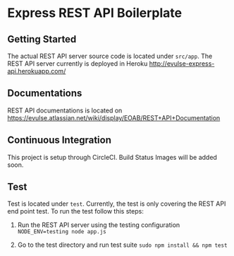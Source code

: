 Express REST API Boilerplate
============================

## Getting Started

The actual REST API server source code is located under `src/app`. The REST API
server currently is deployed in Heroku http://evulse-express-api.herokuapp.com/

## Documentations

REST API documentations is located on
https://evulse.atlassian.net/wiki/display/EOAB/REST+API+Documentation

## Continuous Integration

This project is setup through CircleCI. Build Status Images will be added soon.

## Test

Test is located under `test`. Currently, the test is only covering the REST API
end point test. To run the test follow this steps:

1. Run the REST API server using the testing configuration `NODE_ENV=testing
   node app.js`

2. Go to the test directory and run test suite `sudo npm install && npm test`